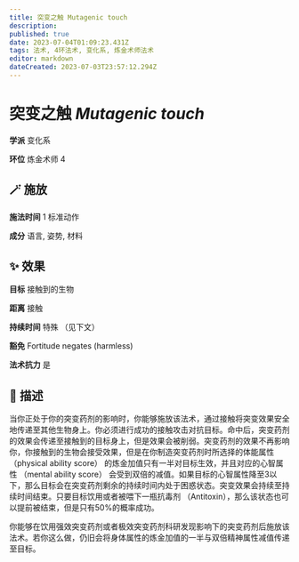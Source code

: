 ```yaml
---
title: 突变之触 Mutagenic touch
description: 
published: true
date: 2023-07-04T01:09:23.431Z
tags: 法术, 4环法术, 变化系, 炼金术师法术
editor: markdown
dateCreated: 2023-07-03T23:57:12.294Z
---
```


# **突变之触** *Mutagenic touch*

**学派** 变化系 

**环位** 炼金术师 4

## 🪄 施放

**施法时间** 1 标准动作

**成分** 语言, 姿势, 材料

## ✨ 效果 

**目标** 接触到的生物 

**距离** 接触  

**持续时间** 特殊 （见下文） 

**豁免** Fortitude negates (harmless)

**法术抗力** 是

## 📖 描述

当你正处于你的突变药剂的影响时，你能够施放该法术，通过接触将突变效果安全地传递至其他生物身上。你必须进行成功的接触攻击对抗目标。命中后，突变药剂的效果会传递至接触到的目标身上，但是效果会被削弱。突变药剂的效果不再影响你，你接触到的生物会接受效果，但是在你制造突变药剂时所选择的体能属性 （physical ability score） 的炼金加值只有一半对目标生效，并且对应的心智属性 （mental ability score） 会受到双倍的减值。如果目标的心智属性降至3以下，那么目标会在突变药剂剩余的持续时间内处于困惑状态。突变效果会持续至持续时间结束。只要目标饮用或者被喂下一瓶抗毒剂 （Antitoxin），那么该状态也可以提前被结束，但是只有50%的概率成功。

你能够在饮用强效突变药剂或者极效突变药剂科研发现影响下的突变药剂后施放该法术。若你这么做，仍旧会将身体属性的炼金加值的一半与双倍精神属性减值传递至目标。
    